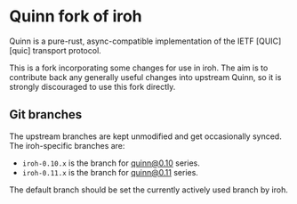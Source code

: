 # Quinn fork of iroh

Quinn is a pure-rust, async-compatible implementation of the IETF
[QUIC][quic] transport protocol.

This is a fork incorporating some changes for use in iroh.  The aim is
to contribute back any generally useful changes into upstream Quinn,
so it is strongly discouraged to use this fork directly.


## Git branches

The upstream branches are kept unmodified and get occasionally synced.
The iroh-specific branches are:

- `iroh-0.10.x` is the branch for quinn@0.10 series.
- `iroh-0.11.x` is the branch for quinn@0.11 series.

The default branch should be set the currently actively used branch by
iroh.
